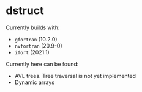 dstruct
=======

Currently builds with:

 + `gfortran` (10.2.0)
 + `nvfortran` (20.9-0)
 + `ifort` (2021.1)


Currently here can be found:

 + AVL trees. Tree traversal is not yet implemented
 + Dynamic arrays
